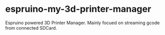 # espruino-my-3d-printer-manager
Espruino powered 3D Printer Manager. Mainly focued on streaming gcode from connected SDCard.
